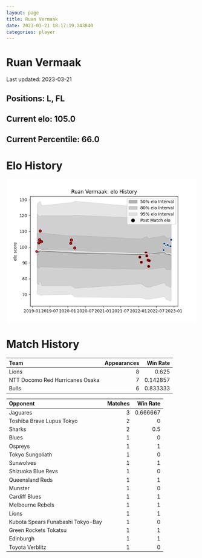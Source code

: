 ```yaml
---  
layout: page  
title: Ruan Vermaak  
date: 2023-03-21 18:17:19.243840  
categories: player  
---
```

# Ruan Vermaak


Last updated: 2023-03-21
## Positions: L, FL

## Current elo: 105.0

## Current Percentile: 66.0

# Elo History


![elo history](history_RuanVermaak.png)
# Match History


| Team                            |   Appearances |   Win Rate |
|:--------------------------------|--------------:|-----------:|
| Lions                           |             8 |   0.625    |
| NTT Docomo Red Hurricanes Osaka |             7 |   0.142857 |
| Bulls                           |             6 |   0.833333 |

| Opponent                          |   Matches |   Win Rate |
|:----------------------------------|----------:|-----------:|
| Jaguares                          |         3 |   0.666667 |
| Toshiba Brave Lupus Tokyo         |         2 |   0        |
| Sharks                            |         2 |   0.5      |
| Blues                             |         1 |   0        |
| Ospreys                           |         1 |   1        |
| Tokyo Sungoliath                  |         1 |   0        |
| Sunwolves                         |         1 |   1        |
| Shizuoka Blue Revs                |         1 |   0        |
| Queensland Reds                   |         1 |   1        |
| Munster                           |         1 |   0        |
| Cardiff Blues                     |         1 |   1        |
| Melbourne Rebels                  |         1 |   1        |
| Lions                             |         1 |   1        |
| Kubota Spears Funabashi Tokyo-Bay |         1 |   0        |
| Green Rockets Tokatsu             |         1 |   1        |
| Edinburgh                         |         1 |   1        |
| Toyota Verblitz                   |         1 |   0        |